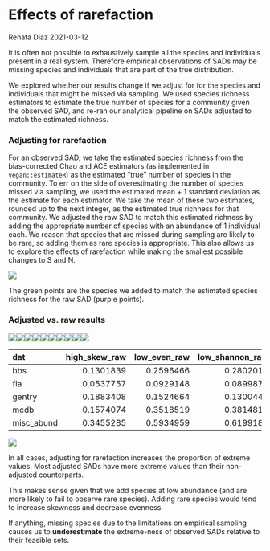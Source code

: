 Effects of rarefaction
================
Renata Diaz
2021-03-12

It is often not possible to exhaustively sample all the species and
individuals present in a real system. Therefore empirical observations
of SADs may be missing species and individuals that are part of the true
distribution.

We explored whether our results change if we adjust for for the species
and individuals that might be missed via sampling. We used species
richness estimators to estimate the true number of species for a
community given the observed SAD, and re-ran our analytical pipeline on
SADs adjusted to match the estimated richness.

### Adjusting for rarefaction

For an observed SAD, we take the estimated species richness from the
bias-corrected Chao and ACE estimators (as implemented in
`vegan::estimateR`) as the estimated “true” number of species in the
community. To err on the side of overestimating the number of species
missed via sampling, we used the estimated mean + 1 standard deviation
as the estimate for each estimator. We take the mean of these two
estimates, rounded up to the next integer, as the estimated true
richness for that community. We adjusted the raw SAD to match this
estimated richness by adding the appropriate number of species with an
abundance of 1 individual each. We reason that species that are missed
during sampling are likely to be rare, so adding them as rare species is
appropriate. This also allows us to explore the effects of rarefaction
while making the smallest possible changes to S and N.

![](rarefaction_files/figure-gfm/show%20an%20observed%20vector%20and%20adjusted%20for%20singletons-1.png)<!-- -->

The green points are the species we added to match the estimated species
richness for the raw SAD (purple points).

### Adjusted vs. raw results

![](rarefaction_files/figure-gfm/skew-1.png)<!-- -->![](rarefaction_files/figure-gfm/skew-2.png)<!-- -->![](rarefaction_files/figure-gfm/skew-3.png)<!-- -->![](rarefaction_files/figure-gfm/skew-4.png)<!-- -->![](rarefaction_files/figure-gfm/skew-5.png)<!-- -->![](rarefaction_files/figure-gfm/skew-6.png)<!-- -->![](rarefaction_files/figure-gfm/skew-7.png)<!-- -->![](rarefaction_files/figure-gfm/skew-8.png)<!-- -->![](rarefaction_files/figure-gfm/skew-9.png)<!-- -->![](rarefaction_files/figure-gfm/skew-10.png)<!-- -->

<div class="kable-table">

| dat         | high\_skew\_raw | low\_even\_raw | low\_shannon\_raw | high\_singletons\_raw | low\_singletons\_raw | high\_po\_raw | high\_skew\_adjusted | low\_even\_adjusted | low\_shannon\_adjusted | high\_singletons\_adjusted | low\_singletons\_adjusted | high\_po\_adjusted |
| :---------- | --------------: | -------------: | ----------------: | --------------------: | -------------------: | ------------: | -------------------: | ------------------: | ---------------------: | -------------------------: | ------------------------: | -----------------: |
| bbs         |       0.1301839 |      0.2596466 |         0.2802019 |             0.0796971 |            0.0000000 |     0.2300757 |            0.1402813 |           0.3220339 |              0.3703570 |                  0.2513523 |                 0.0000000 |          0.2884962 |
| fia         |       0.0537757 |      0.0929148 |         0.0899875 |             0.0264542 |            0.0000000 |     0.0767062 |            0.0948664 |           0.1580203 |              0.1656096 |                  0.0936738 |                 0.0000000 |          0.1284220 |
| gentry      |       0.1883408 |      0.1524664 |         0.1300448 |             0.0179372 |            0.3004484 |     0.3139013 |            0.1883408 |           0.1883408 |              0.1793722 |                  0.0582960 |                 0.3004484 |          0.3587444 |
| mcdb        |       0.1574074 |      0.3518519 |         0.3814815 |             0.1629630 |            0.0000000 |     0.3259259 |            0.2518519 |           0.4981481 |              0.5407407 |                  0.4018519 |                 0.0000000 |          0.4907407 |
| misc\_abund |       0.3455285 |      0.5934959 |         0.6199187 |             0.3353659 |            0.0000000 |     0.5873984 |            0.4024390 |           0.6626016 |              0.6951220 |                  0.5853659 |                 0.0000000 |          0.6666667 |

</div>

![](rarefaction_files/figure-gfm/unnamed-chunk-1-1.png)<!-- -->

In all cases, adjusting for rarefaction increases the proportion of
extreme values. Most adjusted SADs have more extreme values than their
non-adjusted counterparts.

This makes sense given that we add species at low abundance (and are
more likely to fail to observe rare species). Adding rare species would
tend to increase skewness and decrease evenness.

If anything, missing species due to the limitations on empirical
sampling causes us to **underestimate** the extreme-ness of observed
SADs relative to their feasible sets.
